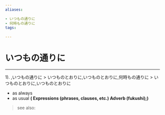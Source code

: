 ```yaml
---
aliases:
    
- いつもの通りに
- 何時もの通りに
tags:
    
---
```


# いつもの通りに
---
1).
,いつもの通りに > いつものとおりに,いつものとおりに,何時もの通りに > いつものとおりに,いつものとおりに

- as always
- as usual
**( Expressions (phrases, clauses, etc.) Adverb (fukushi);)**
> see also: 
            